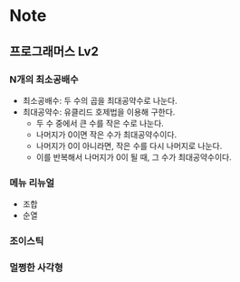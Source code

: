 # Note

## 프로그래머스 Lv2

### N개의 최소공배수

- 최소공배수: 두 수의 곱을 최대공약수로 나눈다.
- 최대공약수: 유클리드 호제법을 이용해 구한다.
  - 두 수 중에서 큰 수를 작은 수로 나눈다.
  - 나머지가 0이면 작은 수가 최대공약수이다.
  - 나머지가 0이 아니라면, 작은 수를 다시 나머지로 나눈다.
  - 이를 반복해서 나머지가 0이 될 때, 그 수가 최대공약수이다.

### 메뉴 리뉴얼

- 조합
- 순열

### 조이스틱

### 멀쩡한 사각형
